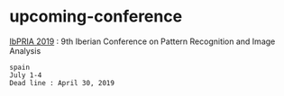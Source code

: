 # upcoming-conference

[IbPRIA 2019](http://www.ibpria.org/2019/?page=home) : 9th Iberian Conference on Pattern Recognition and Image Analysis

```
spain
July 1-4
Dead line : April 30, 2019
```
